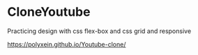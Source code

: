 # CloneYoutube

Practicing design with css
flex-box and css grid and responsive

https://polyxein.github.io/Youtube-clone/
